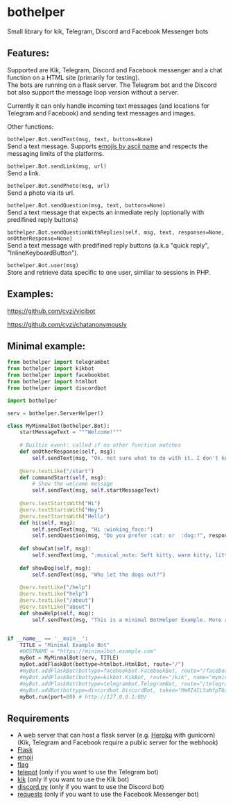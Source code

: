 # bothelper
Small library for kik, Telegram, Discord and Facebook Messenger bots

Features:
---------
Supported are Kik, Telegram, Discord and Facebook messenger and a chat function on a HTML site (primarily for testing).  
The bots are running on a flask server. The Telegram bot and the Discord bot also support the message loop version without a server.  

Currently it can only handle incoming text messages (and locations for Telegram and Facebook) and sending text messages and images.

Other functions:  

`bothelper.Bot.sendText(msg, text, buttons=None)`  
Send a text message. Supports [emojis by ascii name](https://github.com/carpedm20/emoji#example) and respects the messaging limits of the platforms.  

`bothelper.Bot.sendLink(msg, url)`  
Send a link.  

`bothelper.Bot.sendPhoto(msg, url)`  
Send a photo via its url.  

`bothelper.Bot.sendQuestion(msg, text, buttons=None)`  
Send a text message that expects an inmediate reply (optionally with predifined reply buttons)  

`bothelper.Bot.sendQuestionWithReplies(self, msg, text, responses=None, onOtherResponse=None)`  
Send a text message with predifined reply buttons (a.k.a "quick reply", "InlineKeyboardButton").  

`bothelper.Bot.user(msg)`  
Store and retrieve data specific to one user, similiar to sessions in PHP.  



Examples:
---------


https://github.com/cvzi/vicibot  


https://github.com/cvzi/chatanonymously  



Minimal example:
----------------

```python
from bothelper import telegrambot
from bothelper import kikbot
from bothelper import facebookbot
from bothelper import htmlbot
from bothelper import discordbot

import bothelper

serv = bothelper.ServerHelper()

class MyMinmalBot(bothelper.Bot):
    startMessageText = """Welcome!"""
    
    # Builtin event: called if no other function matches
    def onOtherResponse(self, msg):
        self.sendText(msg, "Ok. not sure what to do with it. I don't know this command")
    
    @serv.textLike("/start")
    def commandStart(self, msg):
        # Show the welcome message
        self.sendText(msg, self.startMessageText)
    
    @serv.textStartsWith("Hi")
    @serv.textStartsWith("Hey")
    @serv.textStartsWith("Hello")
    def hi(self, msg):
        self.sendText(msg, "Hi :winking_face:")
        self.sendQuestion(msg, "Do you prefer :cat: or  :dog:?", responses=[("Cats", self.showCat), ("Dogs", self.showDog)])
    
    def showCat(self, msg):
        self.sendText(msg, ":musical_note: Soft kitty, warm kitty, little ball of fur, ...")
    
    def showDog(self, msg):
        self.sendText(msg, "Who let the dogs out?")
    
    @serv.textLike("/help")
    @serv.textLike("help")
    @serv.textLike("/about")
    @serv.textLike("about")
    def showHelp(self, msg):
        self.sendText(msg, "This is a minimal BotHelper Example. More at: https://github.com/cvzi/bothelper")


if __name__ == '__main__':
    TITLE = "Minimal Example Bot"
    #HOSTNAME = "https://minimalbot.example.com"
    myBot = MyMinmalBot(serv, TITLE)
    myBot.addFlaskBot(bottype=htmlbot.HtmlBot, route="/")
    #myBot.addFlaskBot(bottype=facebookbot.FacebookBot, route="/facebook", app_secret="123", verify_token="ABC", access_token="XYZ", start_message=myBot.startMessageText)
    #myBot.addFlaskBot(bottype=kikbot.KikBot, route="/kik", name="myminimalkikbotname", apikey="ABC", webhook_host=HOSTNAME)
    #myBot.addFlaskBot(bottype=telegrambot.TelegramBot, route="/telegram", token="XYZ", webhook_host=HOSTNAME)
    #myBot.addBot(bottype=discordbot.DiscordBot, token="MmRI4CLSaNfpT8ap6itJIoIg.TqkHmw.DGBHtV_ggYjDZ9728rZXUa-Bc5L", prefix="mybot!")
    myBot.run(port=80) # http://127.0.0.1:80/


```

Requirements
------------
 * A web server that can host a flask server (e.g. [Heroku](https://www.heroku.com/) with gunicorn) (Kik, Telegram and Facebook require a public server for the webhook)
 * [Flask](https://pypi.python.org/pypi/Flask)
 * [emoji](https://pypi.python.org/pypi/emoji/0.4.5)
 * [flag](https://github.com/cvzi/flag)
 * [telepot](https://pypi.python.org/pypi/telepot) (only if you want to use the Telegram bot)
 * [kik](https://pypi.python.org/pypi/kik) (only if you want to use the Kik bot)
 * [discord.py](https://pypi.org/project/discord.py/) (only if you want to use the Discord bot)
 * [requests](https://pypi.org/project/requests/) (only if you want to use the Facebook Messenger bot)

